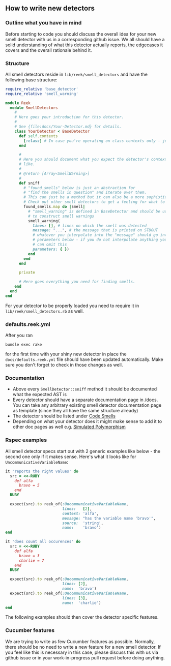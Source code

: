 ## How to write new detectors

### Outline what you have in mind

Before starting to code you should discuss the overall idea for your new smell detector with
us in a corresponding github issue.
We all should have a solid understanding of what this detector actually reports, the edgecases
it covers and the overall rationale behind it.

### Structure

All smell detectors reside in `lib/reek/smell_detectors` and have the following base structure:

```Ruby
require_relative 'base_detector'
require_relative 'smell_warning'

module Reek
  module SmellDetectors
    #
    # Here goes your introduction for this detector.
    #
    # See {file:docs/Your-Detector.md} for details.
    class YourDetector < BaseDetector
      def self.contexts
        [:class] # In case you're operating on class contexts only - just an example.
      end

      #
      # Here you should document what you expect the detector's context to look
      # like.
      #
      # @return [Array<SmellWarning>]
      #
      def sniff
        # "found_smells" below is just an abstraction for
        # "find the smells in question" and iterate over them.
        # This can just be a method but it can also be a more sophisticated set up.
        # Check out other smell detectors to get a feeling for what to do here.
        found_smells.map do |smell|
          # "smell_warning" is defined in BaseDetector and should be used by you
          # to construct smell warnings
          smell_warning(
            lines: [], # lines on which the smell was detected
            message: "...", # the message that is printed on STDOUT
            # whatever you interpolate into the "message" should go into
            # parameters below - if you do not interpolate anything you
            # can omit this
            parameters: { })
          end
        end
      end

      private

      # Here goes everything you need for finding smells.
    end
  end
end
```

For your detector to be properly loaded you need to require it in `lib/reek/smell_detectors.rb` as well.

### defaults.reek.yml

After you ran

```
bundle exec rake
```

for the first time with your shiny new detector in place the `docs/defaults.reek.yml`
file should have been updated automatically. Make sure you don't forget to check
in those changes as well.

### Documentation

* Above every `SmellDetector::sniff` method it should be documented what the expected AST is
* Every detector should have a separate documentation page in /docs. You can
  take any arbitrary existing smell detector documentation page as template (since
  they all have the same structure already)
* The detector should be listed under [Code Smells](docs/Code-Smells.md)
* Depending on what your detector does it might make sense to add it to other doc pages as
  well e.g. [Simulated Polymorphism](docs/Simulated-Polymorphism.md)

### Rspec examples

All smell detector specs start out with 2 generic examples like below - the second one
only if it makes sense.
Here's what it looks like for `UncommunicativeVariableName`:

```Ruby
it 'reports the right values' do
  src = <<-RUBY
    def alfa
      bravo = 5
    end
  RUBY

  expect(src).to reek_of(:UncommunicativeVariableName,
                         lines:   [2],
                         context: 'alfa',
                         message: "has the variable name 'bravo'",
                         source:  'string',
                         name:    'bravo')
end

it 'does count all occurences' do
  src = <<-RUBY
    def alfa
      bravo = 3
      charlie = 7
    end
  RUBY

  expect(src).to reek_of(:UncommunicativeVariableName,
                         lines: [2],
                         name:  'bravo')
  expect(src).to reek_of(:UncommunicativeVariableName,
                         lines: [3],
                         name:  'charlie')
end
```

The following examples should then cover the detector specific features.

### Cucumber features

We are trying to write as few Cucumber features as possible.
Normally, there should be no need to write a new feature for a new smell detector.
If you feel like this is necessary in this case, please discuss this with us via
github issue or in your work-in-progress pull request before doing anything.
